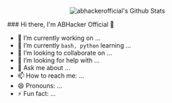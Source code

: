 <p align="center">
  <img alt="abhackerofficial's Github Stats" src="https://github-readme-stats.vercel.app/api?username=abhackerofficial&show_icons=true&include_all_commits=true&hide_border=true" />
<!--  <img alt="profile pic" width="195px" src="https://avatars1.githubusercontent.com/u/63346676?s=400&u=a01b5199f29c08a702f4c65bfaa47d3b76e25cb1&v=4" />  -->
<!--  <img src="https://github-readme-stats.anuraghazra1.vercel.app/api/top-langs/?username=abhackerofficialx&hide=ruby,perl&hide_border=true" />  -->
</p>
### Hi there, I'm ABHacker Official 👋

- 🔭 I’m currently working on ...
- 🌱 I’m currently `bash, python` learning ...
- 👯 I’m looking to collaborate on ...
- 🤔 I’m looking for help with ...
- 💬 Ask me about ...
- 📫 How to reach me: ...
- 😄 Pronouns: ...
- ⚡ Fun fact: ...

<!--
**abhackerofficial/abhackerofficial** is a ✨ _special_ ✨ repository because its `README.md` (this file) appears on your GitHub profile.

Here are some ideas to get you started:

